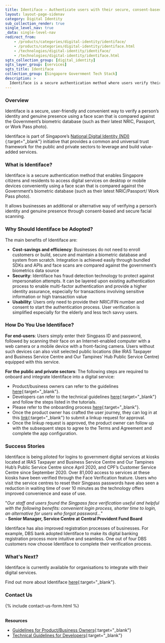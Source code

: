 ```yaml
---
title: Identiface – Authenticate users with their secure, consent-based biometrics ID
layout: layout-page-sidenav
category: Digital Identity
sub_collection_render: true
single_level_nav: true
_data: single-level-nav
redirect_from:
    - /products/categories/digital-identity/identiface/
    - /products/categories/digital-identity/identiface.html
    - /technologies/digital-identity/identiface/
    - /technologies/digital-identity/identiface.html
sgts_collection_group: [digital_identity]
sgts_layer_group: [services]
sgts_title: Identiface
collection_group: [Singapore Government Tech Stack]
description: >
  Identiface is a secure authentication method where users verify their identities through facial scanning.
---
```


### Overview

Identiface is a secure, user-friendly and convenient way to verify a person’s identity and genuine presence using a face scan that is compared against the Government’s biometric database (such as their latest NRIC, Passport, or Work Pass photo).

Identiface is part of Singapore’s [National Digital Identity (NDI)](/products/categories/digital-identity/national-digital-identity){:target="\_blank"} initiative that provides a common and universal trust framework for the public and private sectors to leverage and build value-added services.

### What is Identiface?

Identiface is a secure authentication method that enables Singapore citizens and residents to access digital services on desktop or mobile devices conveniently using a face scan that is compared against the Government’s biometric database (such as their latest NRIC/Passport/ Work Pass photo).

It allows businesses an additional or alternative way of verifying a person’s identity and genuine presence through consent-based and secure facial scanning.

### Why Should Identiface be Adopted?

The main benefits of Identiface are:

- **Cost-savings and efficiency**: Businesses do not need to enroll customers or build, secure and maintain a biometric database and system from scratch. Integration is achieved easily through bundled SDKs and APIs and face scans are compared against the government’s biometrics data source
- **Security**: Identiface has fraud detection technology to protect against impersonation attempts. It can be layered upon existing authentication process to enable multi-factor authentication and provide a higher identity assurance, especially for transactions involving sensitive information or high transaction value
- **Usability**: Users only need to provide their NRIC/FIN number and consent to start the authentication process. User verification is simplified especially for the elderly and less tech savvy users.

### How Do You Use Identiface?

**For end-users**: Users simply enter their Singpass ID and password, followed by scanning their face on an Internet-enabled computer with a web camera or a mobile device with a front-facing camera. Users without such devices can also visit selected public locations (like IRAS Taxpayer and Business Service Centre and Our Tampines’ Hub Public Service Centre) equipped with this service.

**For the public and private sectors**: The following steps are required to onboard and integrate Identiface into a digital service:

- Product/business owners can refer to the guidelines [here](https://api.singpass.gov.sg/library/identiface/business/implementation-key-principles){:target="\_blank"}.
- Developers can refer to the technical guidelines [here](https://api.singpass.gov.sg/library/identiface/developers/overview){:target="\_blank"} and follow the steps listed in the tutorials.
- Please refer to the onboarding process [here](https://api.singpass.gov.sg/library/identiface/business/user-onboarding){:target="\_blank"}.
- Once the product owner has crafted the user journey, they can log in at this [link](https://api.singpass.gov.sg/){:target="\_blank"} to submit a linkup request for approval.
- Once the linkup request is approved, the product owner can follow up with the subsequent steps to agree to the Terms and Agreement and complete the app configuration.

### Success Stories

Identiface is being piloted for logins to government digital services at kiosks located at IRAS Taxpayer and Business Service Centre and Our Tampines Hub’s Public Service Centre since April 2020, and CPF’s Customer Service Centre since September 2020. Over 81,000 access to services at these kiosks have been verified through the Face Verification feature. Users who visit the service centres to reset their Singpass passwords have also seen a reduction in waiting time of over 10 minutes as the technology offers improved convenience and ease of use.

"_Our staff and users found the Singpass face verification useful and helpful with the following benefits: convenient login process, shorter time to login, an alternative for users who forgot password..._" <br>**- Senior Manager, Service Centre at Central Provident Fund Board**

Identiface has also improved registration processes of businesses. For example, DBS bank adopted Identiface to make its digital banking registration process more intuitive and seamless. One out of four DBS customers now choose Identiface to complete their verification process.

### What's Next?

Identiface is currently available for organisations to integrate with their digital services.

Find out more about Identiface [here](https://api.singpass.gov.sg/library/identiface/business/introduction){:target="\_blank"}.

### Contact Us

{% include contact-us-form.html %}

<br/>**Resources**

- [Guidelines for Product/Business Owners](https://api.singpass.gov.sg/library/identiface/business/implementation-key-principles){:target="\_blank"}
- [Technical Guidelines for Developers](https://api.singpass.gov.sg/library/identiface/developers/overview){:target="\_blank"}
